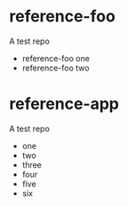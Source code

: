 # reference-foo
A test repo

- reference-foo one
- reference-foo two

# reference-app
A test repo

- one
- two
- three
- four
- five
- six
